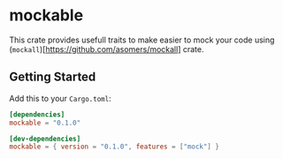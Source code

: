 # mockable

This crate provides usefull traits to make easier to mock your code using (`mockall`)[https://github.com/asomers/mockall] crate.

## Getting Started

Add this to your `Cargo.toml`:

```toml
[dependencies]
mockable = "0.1.0"

[dev-dependencies]
mockable = { version = "0.1.0", features = ["mock"] }
```
